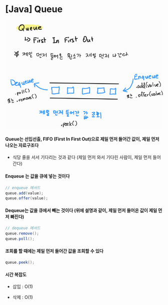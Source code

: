 # [Java] Queue



![image-20230613154230781](2_Queue.assets/image-20230613154230781.png)



#### Queue는 선입선출, FIFO (First In First Out)으로 제일 먼저 들어간 값이, 제일 먼저 나오는 자료구조다

- 식당 줄을 서서 기다리는 것과 같다 (제일 먼저 와서 기다린 사람이, 제일 먼저 들어간다)



#### Enqueue 는 값을 큐에 넣는 것이다

```java
// enqueue 메서드
queue.add(value);
queue.offer(value);
```



#### Dequeue는 값을 큐에서 빼는 것이다 (위에 설명과 같이, 제일 먼저 들어온 값이 제일 먼저 빠진다)

```java
// dequeue 메서드
queue.remove();
queue.poll();
```



#### 조회를 할 때에는 제일 먼저 들어간 값을 조회할 수 있다

```java
queue.peek();
```



#### 시간 복잡도

- 삽입 : O(1)

- 삭제 : O(1)

  
